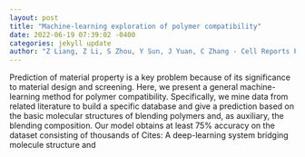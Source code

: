 ```yaml
--- 
layout: post 
title: "Machine-learning exploration of polymer compatibility" 
date: 2022-06-19 07:39:02 -0400 
categories: jekyll update 
author: "Z Liang, Z Li, S Zhou, Y Sun, J Yuan, C Zhang - Cell Reports Physical Science, 2022" 
--- 
```

Prediction of material property is a key problem because of its significance to material design and screening. Here, we present a general machine-learning method for polymer compatibility. Specifically, we mine data from related literature to build a specific database and give a prediction based on the basic molecular structures of blending polymers and, as auxiliary, the blending composition. Our model obtains at least 75% accuracy on the dataset consisting of thousands of Cites: A deep-learning system bridging molecule structure and